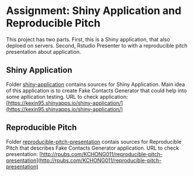 # Assignment: Shiny Application and Reproducible Pitch

This project has two parts. First, this is a Shiny application, that also deploed on servers. Second, Rstudio Presenter to with a reproducible pitch presentation about application.

## Shiny Application
Folder [shiny-application](shiny-application) contains sources for Shiny Application.
Main idea of this application is to create Fake Contacts Generator that could help into some apllication testing.
URL to check application: [https://kexin95.shinyapps.io/shiny-application/](https://kexin95.shinyapps.io/shiny-application/)

## Reproducible Pitch
Folder [reproducible-pitch-presentation](reproducible-pitch-presentation) contais sources for Reproducible Pitch that describes Fake Contacts Generator application.
URL to check presentation: [http://rpubs.com/KCHONG011/reproducible-pitch-presentation](http://rpubs.com/KCHONG011/reproducible-pitch-presentation)
